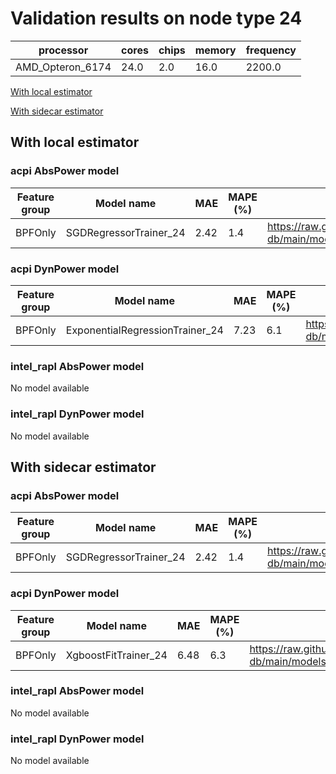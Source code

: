 # Validation results on node type 24

| processor | cores | chips | memory | frequency |
| --- | --- | --- | --- | --- |
| AMD_Opteron_6174 | 24.0 | 2.0 | 16.0 | 2200.0 |

[With local estimator](#with-local-estimator)

[With sidecar estimator](#with-sidecar-estimator)

## With local estimator

### acpi AbsPower model

| Feature group | Model name | MAE | MAPE (%) | URL |
| --- | --- | --- | --- | --- |
| BPFOnly | SGDRegressorTrainer_24 | 2.42 | 1.4 | https://raw.githubusercontent.com/sustainable-computing-io/kepler-model-db/main/models/v0.7/specpower/acpi/AbsPower/BPFOnly/SGDRegressorTrainer_24.json |
### acpi DynPower model

| Feature group | Model name | MAE | MAPE (%) | URL |
| --- | --- | --- | --- | --- |
| BPFOnly | ExponentialRegressionTrainer_24 | 7.23 | 6.1 | https://raw.githubusercontent.com/sustainable-computing-io/kepler-model-db/main/models/v0.7/specpower/acpi/DynPower/BPFOnly/ExponentialRegressionTrainer_24.json |
### intel_rapl AbsPower model

No model available

### intel_rapl DynPower model

No model available

## With sidecar estimator

### acpi AbsPower model

| Feature group | Model name | MAE | MAPE (%) | URL |
| --- | --- | --- | --- | --- |
| BPFOnly | SGDRegressorTrainer_24 | 2.42 | 1.4 | https://raw.githubusercontent.com/sustainable-computing-io/kepler-model-db/main/models/v0.7/specpower/acpi/AbsPower/BPFOnly/SGDRegressorTrainer_24.zip |
### acpi DynPower model

| Feature group | Model name | MAE | MAPE (%) | URL |
| --- | --- | --- | --- | --- |
| BPFOnly | XgboostFitTrainer_24 | 6.48 | 6.3 | https://raw.githubusercontent.com/sustainable-computing-io/kepler-model-db/main/models/v0.7/specpower/acpi/DynPower/BPFOnly/XgboostFitTrainer_24.zip |
### intel_rapl AbsPower model

No model available

### intel_rapl DynPower model

No model available

